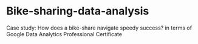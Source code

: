 # Bike-sharing-data-analysis
Case study: How does a bike-share navigate speedy success? in terms of Google Data Analytics Professional Certificate
